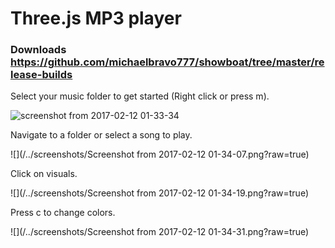# Three.js MP3 player

### Downloads https://github.com/michaelbravo777/showboat/tree/master/release-builds

Select your music folder to get started (Right click or press m).

![screenshot from 2017-02-12 01-33-34](https://cloud.githubusercontent.com/assets/13419865/23924387/da757b9e-08e0-11e7-98c6-0ac5929083a1.png)

Navigate to a folder or select a song to play.

![](/../screenshots/Screenshot from 2017-02-12 01-34-07.png?raw=true)

Click on visuals.

![](/../screenshots/Screenshot from 2017-02-12 01-34-19.png?raw=true)

Press c to change colors.

![](/../screenshots/Screenshot from 2017-02-12 01-34-31.png?raw=true)
